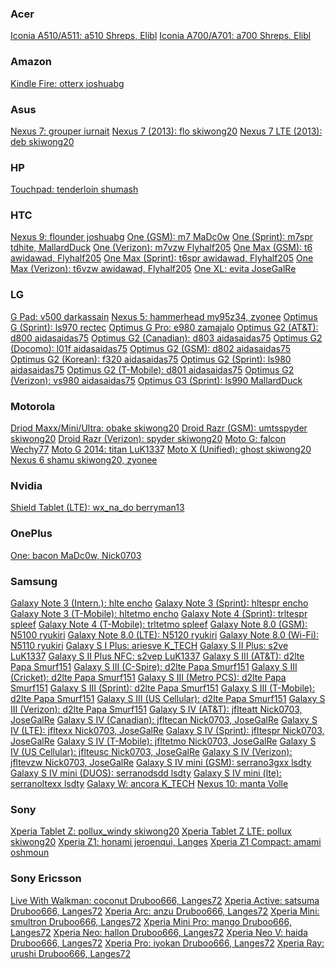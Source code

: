 <div>
<h3>Acer</h3>
<a href="http://forum.pac-rom.com/thread-752.html">Iconia A510/A511:           a510           Shreps, Elibl</a>
<a href="http://forum.pac-rom.com/thread-1144.html">Iconia A700/A701:          a700           Shreps, Elibl</a>
<br>
<h3>Amazon</h3>
<a href="http://forum.pac-rom.com/thread-557.html">Kindle Fire:                otterx         joshuabg</a>
<br>
<h3>Asus</h3>
<a href="http://forum.pac-rom.com/thread-1383.html">Nexus 7:                   grouper        iurnait</a>
<a href="http://forum.pac-rom.com/thread-552.html">Nexus 7 (2013):             flo            skiwong20</a>
<a href="http://forum.pac-rom.com/thread-552.html">Nexus 7 LTE (2013):         deb            skiwong20</a>
<br>
<h3>HP</h3>
<a href="http://forum.pac-rom.com/thread-1391.html">Touchpad:                  tenderloin     shumash</a>
<br>
<h3>HTC</h3>
<a href="http://forum.pac-rom.com/thread-1351.html">Nexus 9:                   flounder       joshuabg</a>
<a href="http://forum.pac-rom.com/thread-767.html">One (GSM):                  m7             MaDc0w</a>
<a href="http://forum.pac-rom.com/thread-855.html">One (Sprint):               m7spr          tdhite, MallardDuck</a>
<a href="http://forum.pac-rom.com/thread-597.html">One (Verizon):              m7vzw          Flyhalf205</a>
<a href="http://forum.pac-rom.com/thread-973.html">One Max (GSM):              t6             awidawad, Flyhalf205</a>
<a href="http://forum.pac-rom.com/thread-974.html">One Max (Sprint):           t6spr          awidawad, Flyhalf205</a>
<a href="http://forum.pac-rom.com/thread-975.html">One Max (Verizon):          t6vzw          awidawad, Flyhalf205</a>
<a href="http://forum.pac-rom.com/thread-529.html">One XL:                     evita          JoseGalRe</a>
<br>
<h3>LG</h3>
<a href="http://forum.pac-rom.com/thread-539.html">G Pad:                      v500           darkassain</a>
<a href="http://forum.pac-rom.com/thread-984.html">Nexus 5:                    hammerhead     my95z34, zyonee</a>
<a href="http://forum.pac-rom.com/thread-1129.html">Optimus G (Sprint):        ls970          rectec</a>
<a href="http://forum.pac-rom.com/thread-1054.html">Optimus G Pro:             e980           zamajalo</a>
<a href="http://forum.pac-rom.com/thread-1410.html">Optimus G2 (AT&T):         d800           aidasaidas75</a>
<a href="http://forum.pac-rom.com/thread-1410.html">Optimus G2 (Canadian):     d803           aidasaidas75</a>
<a href="http://forum.pac-rom.com/thread-1410.html">Optimus G2 (Docomo):       l01f           aidasaidas75</a>
<a href="http://forum.pac-rom.com/thread-1410.html">Optimus G2 (GSM):          d802           aidasaidas75</a>
<a href="http://forum.pac-rom.com/thread-1410.html">Optimus G2 (Korean):       f320           aidasaidas75</a>
<a href="http://forum.pac-rom.com/thread-1410.html">Optimus G2 (Sprint):       ls980          aidasaidas75</a>
<a href="http://forum.pac-rom.com/thread-1410.html">Optimus G2 (T-Mobile):     d801           aidasaidas75</a>
<a href="http://forum.pac-rom.com/thread-1410.html">Optimus G2 (Verizon):      vs980          aidasaidas75</a>
<a href="http://forum.pac-rom.com/thread-1368.html">Optimus G3 (Sprint):       ls990          MallardDuck</a>
<br>
<h3>Motorola</h3>
<a href="http://forum.pac-rom.com/thread-1378.html">Driod Maxx/Mini/Ultra:     obake          skiwong20</a>
<a href="http://forum.pac-rom.com/thread-1038.html">Droid Razr (GSM):          umtsspyder     skiwong20</a>
<a href="http://forum.pac-rom.com/thread-1038.html">Droid Razr (Verizon):      spyder         skiwong20</a>
<a href="http://forum.pac-rom.com/thread-536.html">Moto G:                     falcon         Wechy77</a>
<a href="http://forum.pac-rom.com/thread-1366.html">Moto G 2014:               titan          LuK1337</a>
<a href="http://forum.pac-rom.com/thread-531.html">Moto X (Unified):           ghost          skiwong20</a>
<a href="http://forum.pac-rom.com/thread-1373.html">Nexus 6                    shamu          skiwong20, zyonee</a>
<br>
<h3>Nvidia</h3>
<a href="http://forum.pac-rom.com/thread-1352.html">Shield Tablet (LTE):       wx_na_do       berryman13</a>
<br>
<h3>OnePlus</h3>
<a href="http://forum.pac-rom.com/thread-992.html">One:                        bacon          MaDc0w, Nick0703</a>
<br>
<h3>Samsung</h3>
<a href="http://forum.pac-rom.com/thread-1363.html">Galaxy Note 3 (Intern.):   hlte           encho</a>
<a href="http://forum.pac-rom.com/thread-1365.html">Galaxy Note 3 (Sprint):    hltespr        encho</a>
<a href="http://forum.pac-rom.com/thread-1364.html">Galaxy Note 3 (T-Mobile):  hltetmo        encho</a>
<a href="http://forum.pac-rom.com/thread-1384.html">Galaxy Note 4 (Sprint):    trltespr       spleef</a>
<a href="http://forum.pac-rom.com/thread-1385.html">Galaxy Note 4 (T-Mobile):  trltetmo       spleef</a>
<a href="http://forum.pac-rom.com/thread-527.html">Galaxy Note 8.0 (GSM):      N5100          ryukiri</a>
<a href="http://forum.pac-rom.com/thread-586.html">Galaxy Note 8.0 (LTE):      N5120          ryukiri</a>
<a href="http://forum.pac-rom.com/thread-528.html">Galaxy Note 8.0 (Wi-Fi):    N5110          ryukiri</a>
<a href="http://forum.pac-rom.com/thread-1362.html">Galaxy S I Plus:           ariesve        K_TECH</a>
<a href="http://forum.pac-rom.com/thread-966.html">Galaxy S II Plus:           s2ve           LuK1337</a>
<a href="http://forum.pac-rom.com/thread-967.html">Galaxy S II Plus NFC:       s2vep          LuK1337</a>
<a href="http://forum.pac-rom.com/thread-521.html">Galaxy S III (AT&T):        d2lte          Papa Smurf151</a>
<a href="http://forum.pac-rom.com/thread-521.html">Galaxy S III (C-Spire):     d2lte          Papa Smurf151</a>
<a href="http://forum.pac-rom.com/thread-521.html">Galaxy S III (Cricket):     d2lte          Papa Smurf151</a>
<a href="http://forum.pac-rom.com/thread-521.html">Galaxy S III (Metro PCS):   d2lte          Papa Smurf151</a>
<a href="http://forum.pac-rom.com/thread-521.html">Galaxy S III (Sprint):      d2lte          Papa Smurf151</a>
<a href="http://forum.pac-rom.com/thread-521.html">Galaxy S III (T-Mobile):    d2lte          Papa Smurf151</a>
<a href="http://forum.pac-rom.com/thread-531.html">Galaxy S III (US Cellular): d2lte          Papa Smurf151</a>
<a href="http://forum.pac-rom.com/thread-521.html">Galaxy S III (Verizon):     d2lte          Papa Smurf151</a>
<a href="http://forum.pac-rom.com/thread-1371.html">Galaxy S IV (AT&T):        jflteatt       Nick0703, JoseGalRe</a>
<a href="http://forum.pac-rom.com/thread-1371.html">Galaxy S IV (Canadian):    jfltecan       Nick0703, JoseGalRe</a>
<a href="http://forum.pac-rom.com/thread-1371.html">Galaxy S IV (LTE):         jfltexx        Nick0703, JoseGalRe</a>
<a href="http://forum.pac-rom.com/thread-1371.html">Galaxy S IV (Sprint):      jfltespr       Nick0703, JoseGalRe</a>
<a href="http://forum.pac-rom.com/thread-1371.html">Galaxy S IV (T-Mobile):    jfltetmo       Nick0703, JoseGalRe</a>
<a href="http://forum.pac-rom.com/thread-1371.html">Galaxy S IV (US Cellular): jflteusc       Nick0703, JoseGalRe</a>
<a href="http://forum.pac-rom.com/thread-1371.html">Galaxy S IV (Verizon):     jfltevzw       Nick0703, JoseGalRe</a>
<a href="http://forum.pac-rom.com/thread-1372.html">Galaxy S IV mini (GSM):    serrano3gxx    lsdty</a>
<a href="http://forum.pac-rom.com/thread-1372.html">Galaxy S IV mini (DUOS):   serranodsdd    lsdty</a>
<a href="http://forum.pac-rom.com/thread-1372.html">Galaxy S IV mini (lte):    serranoltexx   lsdty</a>
<a href="http://forum.pac-rom.com/thread-1361.html">Galaxy W:                  ancora         K_TECH</a>
<a href="http://forum.pac-rom.com/thread-1379.html">Nexus 10:                  manta          Volle</a>
<br>
<h3>Sony</h3>
<a href="http://forum.pac-rom.com/thread-1150.html">Xperia Tablet Z:           pollux_windy   skiwong20</a>
<a href="http://forum.pac-rom.com/thread-1150.html">Xperia Tablet Z LTE:       pollux         skiwong20</a>
<a href="http://forum.pac-rom.com/thread-1067.html">Xperia Z1:                 honami         jeroenqui, Langes</a>
<a href="http://forum.pac-rom.com/thread-968.html">Xperia Z1 Compact:          amami          oshmoun</a>
<br>
<h3>Sony Ericsson</h3>
<a href="http://forum.pac-rom.com/thread-617.html">Live With Walkman:          coconut        Druboo666, Langes72</a>
<a href="http://forum.pac-rom.com/thread-622.html">Xperia Active:              satsuma        Druboo666, Langes72</a>
<a href="http://forum.pac-rom.com/thread-616.html">Xperia Arc:                 anzu           Druboo666, Langes72</a>
<a href="http://forum.pac-rom.com/thread-623.html">Xperia Mini:                smultron       Druboo666, Langes72</a>
<a href="http://forum.pac-rom.com/thread-621.html">Xperia Mini Pro:            mango          Druboo666, Langes72</a>
<a href="http://forum.pac-rom.com/thread-619.html">Xperia Neo:                 hallon         Druboo666, Langes72</a>
<a href="http://forum.pac-rom.com/thread-618.html">Xperia Neo V:               haida          Druboo666, Langes72</a>
<a href="http://forum.pac-rom.com/thread-620.html">Xperia Pro:                 iyokan         Druboo666, Langes72</a>
<a href="http://forum.pac-rom.com/thread-624.html">Xperia Ray:                 urushi         Druboo666, Langes72</a>
<br>
</div>

